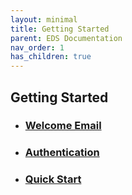 ```yaml
---
layout: minimal
title: Getting Started
parent: EDS Documentation
nav_order: 1
has_children: true
---
```


## Getting Started
* ### [Welcome Email](./WelcomeEmail.md)
* ### [Authentication](./API%20Authentication.md)
* ### [Quick Start](./QuickStart.md)